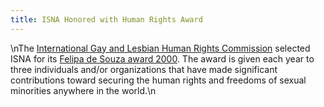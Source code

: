 ```yaml
---
title: ISNA Honored with Human Rights Award
---
```


\nThe <A HREF="http://www.iglhrc.org/">International Gay and Lesbian Human Rights Commission</A> selected <span class="caps">ISNA</span> for its <A HREF="http://www.iglhrc.org/news/felipa/index.html">Felipa de Souza award 2000</A>. The award is given each year to three individuals and/or organizations that have made significant contributions toward securing the human rights and freedoms of sexual minorities anywhere in the world.\n